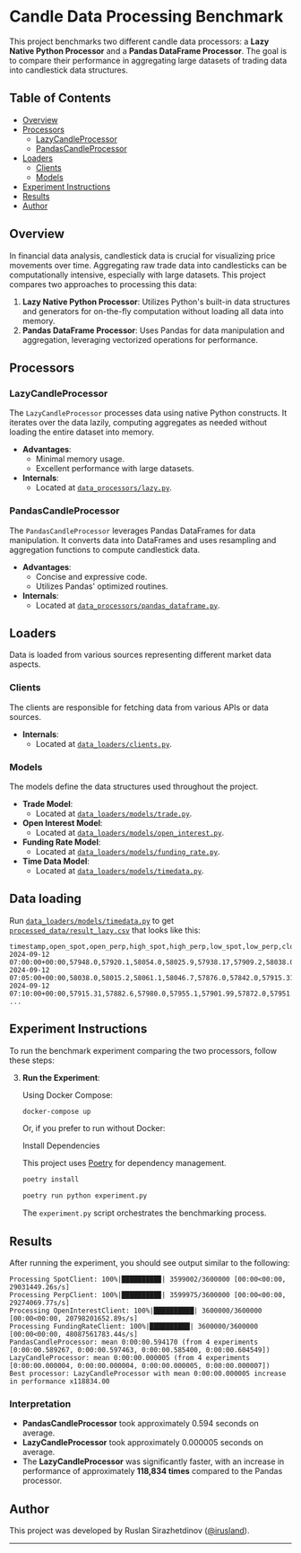 # Candle Data Processing Benchmark

This project benchmarks two different candle data processors: a **Lazy Native Python Processor** and a **Pandas DataFrame Processor**. The goal is to compare their performance in aggregating large datasets of trading data into candlestick data structures.

## Table of Contents

- [Overview](#overview)
- [Processors](#processors)
  - [LazyCandleProcessor](#lazycandleprocessor)
  - [PandasCandleProcessor](#pandascandleprocessor)
- [Loaders](#loaders)
  - [Clients](#clients)
  - [Models](#models)
- [Experiment Instructions](#experiment-instructions)
- [Results](#results)
- [Author](#author)

## Overview

In financial data analysis, candlestick data is crucial for visualizing price movements over time. Aggregating raw trade data into candlesticks can be computationally intensive, especially with large datasets. This project compares two approaches to processing this data:

1. **Lazy Native Python Processor**: Utilizes Python's built-in data structures and generators for on-the-fly computation without loading all data into memory.
2. **Pandas DataFrame Processor**: Uses Pandas for data manipulation and aggregation, leveraging vectorized operations for performance.

## Processors

### LazyCandleProcessor

The `LazyCandleProcessor` processes data using native Python constructs. It iterates over the data lazily, computing aggregates as needed without loading the entire dataset into memory.

- **Advantages**:
  - Minimal memory usage.
  - Excellent performance with large datasets.
- **Internals**:
  - Located at [`data_processors/lazy.py`](data_processors/lazy.py).

### PandasCandleProcessor

The `PandasCandleProcessor` leverages Pandas DataFrames for data manipulation. It converts data into DataFrames and uses resampling and aggregation functions to compute candlestick data.

- **Advantages**:
  - Concise and expressive code.
  - Utilizes Pandas' optimized routines.
- **Internals**:
  - Located at [`data_processors/pandas_dataframe.py`](data_processors/pandas_dataframe.py).

## Loaders

Data is loaded from various sources representing different market data aspects.

### Clients

The clients are responsible for fetching data from various APIs or data sources.

- **Internals**:
  - Located at [`data_loaders/clients.py`](data_loaders/clients.py).

### Models

The models define the data structures used throughout the project.

- **Trade Model**:
  - Located at [`data_loaders/models/trade.py`](data_loaders/models/trade.py).
- **Open Interest Model**:
  - Located at [`data_loaders/models/open_interest.py`](data_loaders/models/open_interest.py).
- **Funding Rate Model**:
  - Located at [`data_loaders/models/funding_rate.py`](data_loaders/models/funding_rate.py).
- **Time Data Model**:
  - Located at [`data_loaders/models/timedata.py`](data_loaders/models/timedata.py).


## Data loading

Run [`data_loaders/models/timedata.py`](data_processors/lazy.py) to get [`processed_data/result_lazy.csv`](processed_data/result_lazy.csv)
that looks like this:

```
timestamp,open_spot,open_perp,high_spot,high_perp,low_spot,low_perp,close_spot,close_perp,volume_total,volume_spot,volume_perp,buy_volume_total,buy_volume_spot,buy_volume_perp,sell_volume_total,sell_volume_spot,sell_volume_perp,trades_total,trades_spot,trades_perp,buy_trades_total,buy_trades_spot,buy_trades_perp,sell_trades_total,sell_trades_spot,sell_trades_perp,open_interest,funding_rate
2024-09-12 07:00:00+00:00,57948.0,57920.1,58054.0,58025.9,57938.17,57909.2,58038.0,58015.2,797.3490799999998,127.29607999999999,670.0529999999999,493.23056,89.96755999999999,403.26300000000003,304.11852,37.32852,266.78999999999996,7075,3615,3460,4113,2031,2082,2962,1584,1378,87691.653,
2024-09-12 07:05:00+00:00,58038.0,58015.2,58061.1,58046.7,57876.0,57842.0,57915.31,57882.6,654.47375,30.87775,623.596,296.66839,8.98939,287.679,357.80536,21.88836,335.91700000000003,6095,2494,3601,2381,893,1488,3714,1601,2113,87775.688,
2024-09-12 07:10:00+00:00,57915.31,57882.6,57980.0,57955.1,57901.99,57872.0,57951.21,57916.1,235.23425000000003,15.16525,220.06900000000002,146.17958000000002,9.970580000000002,136.209,89.05466999999999,5.1946699999999995,83.85999999999999,4518,2332,2186,2625,1376,1249,1893,956,937,87808.426,
...
```


## Experiment Instructions

To run the benchmark experiment comparing the two processors, follow these steps:


3. **Run the Experiment**:

   Using Docker Compose:

   ```bash
   docker-compose up
   ```

   Or, if you prefer to run without Docker:

   Install Dependencies

   This project uses [Poetry](https://python-poetry.org/) for dependency management.

   ```bash
   poetry install
   ```

   ```bash
   poetry run python experiment.py
   ```

   The `experiment.py` script orchestrates the benchmarking process.


## Results

After running the experiment, you should see output similar to the following:

```
Processing SpotClient: 100%|█████████▉| 3599002/3600000 [00:00<00:00, 29031449.26s/s]
Processing PerpClient: 100%|█████████▉| 3599975/3600000 [00:00<00:00, 29274069.77s/s]
Processing OpenInterestClient: 100%|██████████| 3600000/3600000 [00:00<00:00, 20798201652.89s/s]
Processing FundingRateClient: 100%|██████████| 3600000/3600000 [00:00<00:00, 48087561783.44s/s]
PandasCandleProcessor: mean 0:00:00.594170 (from 4 experiments [0:00:00.589267, 0:00:00.597463, 0:00:00.585400, 0:00:00.604549])
LazyCandleProcessor: mean 0:00:00.000005 (from 4 experiments [0:00:00.000004, 0:00:00.000004, 0:00:00.000005, 0:00:00.000007])
Best processor: LazyCandleProcessor with mean 0:00:00.000005 increase in performance x118834.00
```

### Interpretation

- **PandasCandleProcessor** took approximately 0.594 seconds on average.
- **LazyCandleProcessor** took approximately 0.000005 seconds on average.
- The **LazyCandleProcessor** was significantly faster, with an increase in performance of approximately **118,834 times** compared to the Pandas processor.

## Author

This project was developed by Ruslan Sirazhetdinov ([@irusland](https://github.com/irusland)).

---
